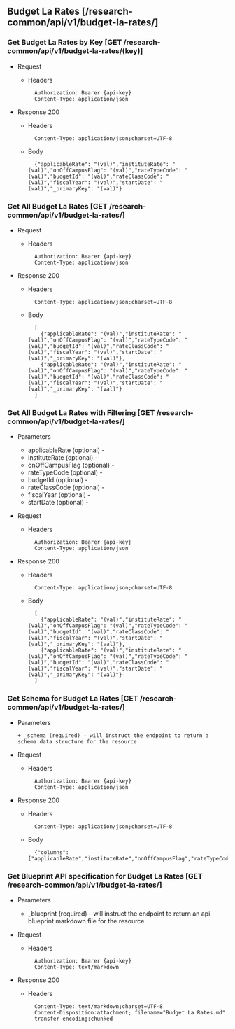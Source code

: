 ## Budget La Rates [/research-common/api/v1/budget-la-rates/]

### Get Budget La Rates by Key [GET /research-common/api/v1/budget-la-rates/(key)]
	 
+ Request

    + Headers

            Authorization: Bearer {api-key}
            Content-Type: application/json

+ Response 200
    + Headers

            Content-Type: application/json;charset=UTF-8

    + Body
    
            {"applicableRate": "(val)","instituteRate": "(val)","onOffCampusFlag": "(val)","rateTypeCode": "(val)","budgetId": "(val)","rateClassCode": "(val)","fiscalYear": "(val)","startDate": "(val)","_primaryKey": "(val)"}

### Get All Budget La Rates [GET /research-common/api/v1/budget-la-rates/]
	 
+ Request

    + Headers

            Authorization: Bearer {api-key}
            Content-Type: application/json

+ Response 200
    + Headers

            Content-Type: application/json;charset=UTF-8

    + Body
    
            [
              {"applicableRate": "(val)","instituteRate": "(val)","onOffCampusFlag": "(val)","rateTypeCode": "(val)","budgetId": "(val)","rateClassCode": "(val)","fiscalYear": "(val)","startDate": "(val)","_primaryKey": "(val)"},
              {"applicableRate": "(val)","instituteRate": "(val)","onOffCampusFlag": "(val)","rateTypeCode": "(val)","budgetId": "(val)","rateClassCode": "(val)","fiscalYear": "(val)","startDate": "(val)","_primaryKey": "(val)"}
            ]

### Get All Budget La Rates with Filtering [GET /research-common/api/v1/budget-la-rates/]
    
+ Parameters

    + applicableRate (optional) - 
    + instituteRate (optional) - 
    + onOffCampusFlag (optional) - 
    + rateTypeCode (optional) - 
    + budgetId (optional) - 
    + rateClassCode (optional) - 
    + fiscalYear (optional) - 
    + startDate (optional) - 

            
+ Request

    + Headers

            Authorization: Bearer {api-key}
            Content-Type: application/json 

+ Response 200
    + Headers

            Content-Type: application/json;charset=UTF-8

    + Body
    
            [
              {"applicableRate": "(val)","instituteRate": "(val)","onOffCampusFlag": "(val)","rateTypeCode": "(val)","budgetId": "(val)","rateClassCode": "(val)","fiscalYear": "(val)","startDate": "(val)","_primaryKey": "(val)"},
              {"applicableRate": "(val)","instituteRate": "(val)","onOffCampusFlag": "(val)","rateTypeCode": "(val)","budgetId": "(val)","rateClassCode": "(val)","fiscalYear": "(val)","startDate": "(val)","_primaryKey": "(val)"}
            ]
			
### Get Schema for Budget La Rates [GET /research-common/api/v1/budget-la-rates/]
	                                          
+ Parameters

      + _schema (required) - will instruct the endpoint to return a schema data structure for the resource
      
+ Request

    + Headers

            Authorization: Bearer {api-key}
            Content-Type: application/json

+ Response 200
    + Headers

            Content-Type: application/json;charset=UTF-8

    + Body
    
            {"columns":["applicableRate","instituteRate","onOffCampusFlag","rateTypeCode","budgetId","rateClassCode","fiscalYear","startDate"],"primaryKey":"budget:budgetId"}
		
### Get Blueprint API specification for Budget La Rates [GET /research-common/api/v1/budget-la-rates/]
	 
+ Parameters

     + _blueprint (required) - will instruct the endpoint to return an api blueprint markdown file for the resource
                 
+ Request

    + Headers

            Authorization: Bearer {api-key}
            Content-Type: text/markdown

+ Response 200
    + Headers

            Content-Type: text/markdown;charset=UTF-8
            Content-Disposition:attachment; filename="Budget La Rates.md"
            transfer-encoding:chunked
